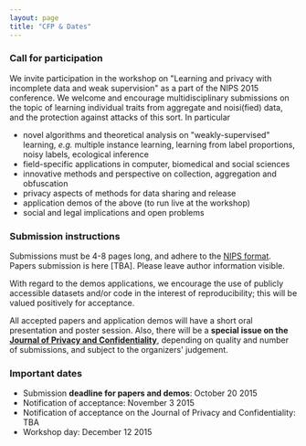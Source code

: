 ```yaml
---
layout: page
title: "CFP & Dates"
---
```


### Call for participation

We invite participation in the workshop on "Learning and privacy with incomplete data
and weak supervision" as a part of the NIPS 2015 conference. We welcome and encourage
multidisciplinary submissions on the topic of learning individual traits from
aggregate and noisi(fied) data, and the protection against attacks of this sort.
In particular

- novel algorithms and theoretical analysis on "weakly-supervised" learning, *e.g.*
multiple instance learning, learning from label proportions, noisy labels, ecological inference
- field-specific applications in computer, biomedical and social sciences
- innovative methods and perspective on collection, aggregation and obfuscation
- privacy aspects of methods for data sharing and release
- application demos of the above (to run live at the workshop)
- social and legal implications and open problems

### Submission instructions

Submissions must be 4-8 pages long, and adhere to the [NIPS format](https://nips.cc/Conferences/2015/PaperInformation/StyleFiles).
Papers submission is here [TBA]. Please leave author information visible.

With regard to the demos applications, we encourage the use of publicly accessible
datasets and/or code in the interest of reproducibility; this will be valued positively
for acceptance.

All accepted papers and application demos will have a short oral presentation
and poster session. Also, there will be a **special issue on the [Journal of Privacy and Confidentiality](http://repository.cmu.edu/jpc/)**, depending on quality and number of submissions,
 and subject to the organizers' judgement.

### Important dates

- Submission **deadline for papers and demos**: October 20 2015
- Notification of acceptance: November 3 2015
- Notification of acceptance on the Journal of Privacy and Confidentiality: TBA
- Workshop day: December 12 2015
